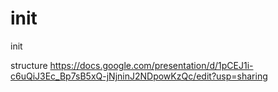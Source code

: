 # init
init

structure
https://docs.google.com/presentation/d/1pCEJ1i-c6uQiJ3Ec_Bp7sB5xQ-jNjninJ2NDpowKzQc/edit?usp=sharing
